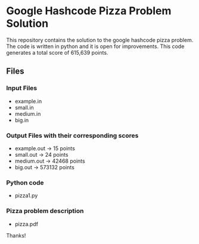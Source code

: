 # Google Hashcode Pizza Problem Solution

This repository contains the solution to the google hashcode pizza problem. The code is written in python and it is open for improvements.
This code generates a total score of 615,639 points.
## Files
### Input Files
- example.in
- small.in
- medium.in
- big.in

### Output Files with their corresponding scores
- example.out -> 15 points
- small.out -> 24 points
- medium.out -> 42468 points
- big.out -> 573132 points

### Python code
- pizza1.py

### Pizza problem description
- pizza.pdf

Thanks!

